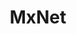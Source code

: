 ---
title: MxNet
menu: 
  sidebar:
    name: MxNet
    identifier: posts-mxnet
    parent: Pythonprogramming-language
    weight: 60
---